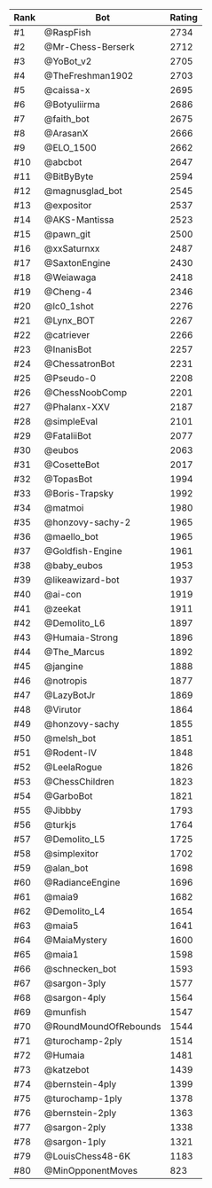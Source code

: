 Rank|Bot|Rating
---|---|---
#1|@RaspFish|2734
#2|@Mr-Chess-Berserk|2712
#3|@YoBot_v2|2705
#4|@TheFreshman1902|2703
#5|@caissa-x|2695
#6|@Botyuliirma|2686
#7|@faith_bot|2675
#8|@ArasanX|2666
#9|@ELO_1500|2662
#10|@abcbot|2647
#11|@BitByByte|2594
#12|@magnusglad_bot|2545
#13|@expositor|2537
#14|@AKS-Mantissa|2523
#15|@pawn_git|2500
#16|@xxSaturnxx|2487
#17|@SaxtonEngine|2430
#18|@Weiawaga|2418
#19|@Cheng-4|2346
#20|@lc0_1shot|2276
#21|@Lynx_BOT|2267
#22|@catriever|2266
#23|@InanisBot|2257
#24|@ChessatronBot|2231
#25|@Pseudo-0|2208
#26|@ChessNoobComp|2201
#27|@Phalanx-XXV|2187
#28|@simpleEval|2101
#29|@FataliiBot|2077
#30|@eubos|2063
#31|@CosetteBot|2017
#32|@TopasBot|1994
#33|@Boris-Trapsky|1992
#34|@matmoi|1980
#35|@honzovy-sachy-2|1965
#36|@maello_bot|1965
#37|@Goldfish-Engine|1961
#38|@baby_eubos|1953
#39|@likeawizard-bot|1937
#40|@ai-con|1919
#41|@zeekat|1911
#42|@Demolito_L6|1897
#43|@Humaia-Strong|1896
#44|@The_Marcus|1892
#45|@jangine|1888
#46|@notropis|1877
#47|@LazyBotJr|1869
#48|@Virutor|1864
#49|@honzovy-sachy|1855
#50|@melsh_bot|1851
#51|@Rodent-IV|1848
#52|@LeelaRogue|1826
#53|@ChessChildren|1823
#54|@GarboBot|1821
#55|@Jibbby|1793
#56|@turkjs|1764
#57|@Demolito_L5|1725
#58|@simplexitor|1702
#59|@alan_bot|1698
#60|@RadianceEngine|1696
#61|@maia9|1682
#62|@Demolito_L4|1654
#63|@maia5|1641
#64|@MaiaMystery|1600
#65|@maia1|1598
#66|@schnecken_bot|1593
#67|@sargon-3ply|1577
#68|@sargon-4ply|1564
#69|@munfish|1547
#70|@RoundMoundOfRebounds|1544
#71|@turochamp-2ply|1514
#72|@Humaia|1481
#73|@katzebot|1439
#74|@bernstein-4ply|1399
#75|@turochamp-1ply|1378
#76|@bernstein-2ply|1363
#77|@sargon-2ply|1338
#78|@sargon-1ply|1321
#79|@LouisChess48-6K|1183
#80|@MinOpponentMoves|823
